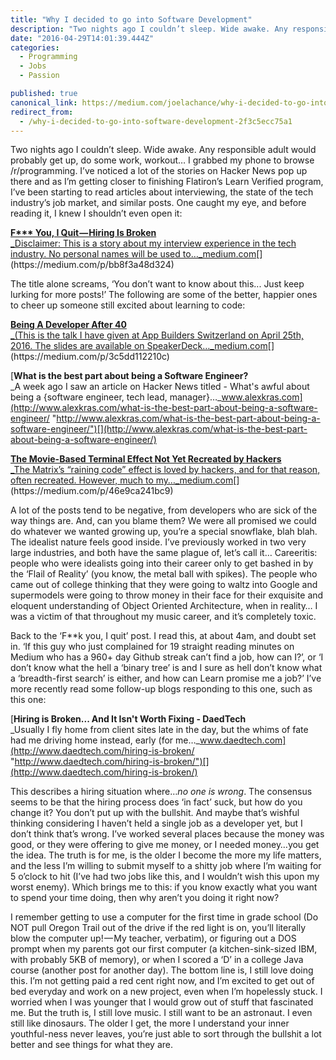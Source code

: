 ```yaml
---
title: "Why I decided to go into Software Development"
description: "Two nights ago I couldn’t sleep. Wide awake. Any responsible adult would probably get up, do some work, workout… I grabbed my phone to browse /r/programming. I’ve noticed a lot of the stories on…"
date: "2016-04-29T14:01:39.444Z"
categories: 
  - Programming
  - Jobs
  - Passion

published: true
canonical_link: https://medium.com/joelachance/why-i-decided-to-go-into-software-development-2f3c5ecc75a1
redirect_from:
  - /why-i-decided-to-go-into-software-development-2f3c5ecc75a1
---
```


Two nights ago I couldn’t sleep. Wide awake. Any responsible adult would probably get up, do some work, workout… I grabbed my phone to browse /r/programming. I’ve noticed a lot of the stories on Hacker News pop up there and as I’m getting closer to finishing Flatiron’s Learn Verified program, I’ve been starting to read articles about interviewing, the state of the tech industry’s job market, and similar posts. One caught my eye, and before reading it, I knew I shouldn’t even open it:

[**F\*\*\* You, I Quit — Hiring Is Broken**  
_Disclaimer: This is a story about my interview experience in the tech industry. No personal names will be used to…_medium.com](https://medium.com/p/bb8f3a48d324 "https://medium.com/p/bb8f3a48d324")[](https://medium.com/p/bb8f3a48d324)

The title alone screams, ‘You don’t want to know about this... Just keep lurking for more posts!’ The following are some of the better, happier ones to cheer up someone still excited about learning to code:

[**Being A Developer After 40**  
_(This is the talk I have given at App Builders Switzerland on April 25th, 2016. The slides are available on SpeakerDeck…_medium.com](https://medium.com/p/3c5dd112210c "https://medium.com/p/3c5dd112210c")[](https://medium.com/p/3c5dd112210c)

[**What is the best part about being a Software Engineer?**  
_A week ago I saw an article on Hacker News titled - What's awful about being a {software engineer, tech lead, manager}…_www.alexkras.com](http://www.alexkras.com/what-is-the-best-part-about-being-a-software-engineer/ "http://www.alexkras.com/what-is-the-best-part-about-being-a-software-engineer/")[](http://www.alexkras.com/what-is-the-best-part-about-being-a-software-engineer/)

[**The Movie-Based Terminal Effect Not Yet Recreated by Hackers**  
_The Matrix’s “raining code” effect is loved by hackers, and for that reason, often recreated. However, much to my…_medium.com](https://medium.com/p/46e9ca241bc9 "https://medium.com/p/46e9ca241bc9")[](https://medium.com/p/46e9ca241bc9)

A lot of the posts tend to be negative, from developers who are sick of the way things are. And, can you blame them? We were all promised we could do whatever we wanted growing up, you’re a special snowflake, blah blah. The idealist nature feels good inside. I’ve previously worked in two very large industries, and both have the same plague of, let’s call it… Careeritis: people who were idealists going into their career only to get bashed in by the ‘Flail of Reality’ (you know, the metal ball with spikes). The people who came out of college thinking that they were going to waltz into Google and supermodels were going to throw money in their face for their exquisite and eloquent understanding of Object Oriented Architecture, when in reality… I was a victim of that throughout my music career, and it’s completely toxic.

Back to the ‘F\*\*k you, I quit’ post. I read this, at about 4am, and doubt set in. ‘If this guy who just complained for 19 straight reading minutes on Medium who has a 960+ day Github streak can’t find a job, how can I?’, or ‘I don’t know what the hell a ‘binary tree’ is and I sure as hell don’t know what a ‘breadth-first search’ is either, and how can Learn promise me a job?’ I’ve more recently read some follow-up blogs responding to this one, such as this one:

[**Hiring is Broken... And It Isn't Worth Fixing - DaedTech**  
_Usually I fly home from client sites late in the day, but the whims of fate had me driving home instead, early (for me…_www.daedtech.com](http://www.daedtech.com/hiring-is-broken/ "http://www.daedtech.com/hiring-is-broken/")[](http://www.daedtech.com/hiring-is-broken/)

This describes a hiring situation where…_no one is wrong_. The consensus seems to be that the hiring process does ‘in fact’ suck, but how do you change it? You don’t put up with the bullshit. And maybe that’s wishful thinking considering I haven’t held a single job as a developer yet, but I don’t think that’s wrong. I’ve worked several places because the money was good, or they were offering to give me money, or I needed money…you get the idea. The truth is for me, is the older I become the more my life matters, and the less I’m willing to submit myself to a shitty job where I’m waiting for 5 o’clock to hit (I’ve had two jobs like this, and I wouldn’t wish this upon my worst enemy). Which brings me to this: if you know exactly what you want to spend your time doing, then why aren’t you doing it right now?

I remember getting to use a computer for the first time in grade school (Do NOT pull Oregon Trail out of the drive if the red light is on, you’ll literally blow the computer up! — My teacher, verbatim), or figuring out a DOS prompt when my parents got our first computer (a kitchen-sink-sized IBM, with probably 5KB of memory), or when I scored a ‘D’ in a college Java course (another post for another day). The bottom line is, I still love doing this. I’m not getting paid a red cent right now, and I’m excited to get out of bed everyday and work on a new project, even when I’m hopelessly stuck. I worried when I was younger that I would grow out of stuff that fascinated me. But the truth is, I still love music. I still want to be an astronaut. I even still like dinosaurs. The older I get, the more I understand your inner youthful-ness never leaves, you’re just able to sort through the bullshit a lot better and see things for what they are.
